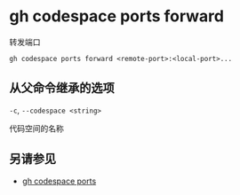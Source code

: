 # gh codespace ports forward

转发端口

```
gh codespace ports forward <remote-port>:<local-port>...
```

## 从父命令继承的选项

`-c`, `--codespace <string>`

代码空间的名称

## 另请参见

- [gh codespace ports](/gh_codespace_ports)